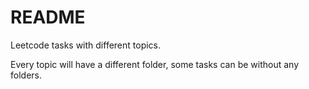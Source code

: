 # README #

Leetcode tasks with different topics. 

Every topic will have a different folder, some tasks can be without any folders.